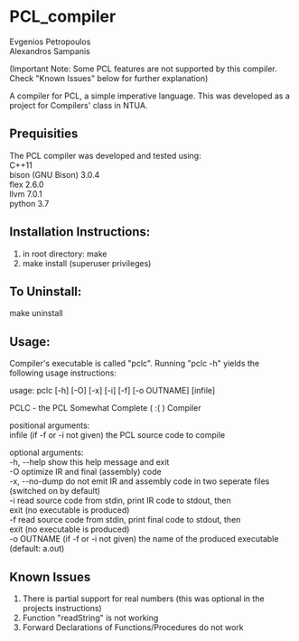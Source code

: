 # PCL_compiler

Evgenios Petropoulos  
Alexandros Sampanis  

(Important Note: Some PCL features are not supported by this compiler. Check "Known Issues" below for further explanation)  

A compiler for PCL, a simple imperative language. This was developed as a project for Compilers' class in NTUA.  

## Prequisities
The PCL compiler was developed and tested using:  
C++11  
bison (GNU Bison) 3.0.4  
flex 2.6.0  
llvm 7.0.1  
python 3.7  

## Installation Instructions:
1) in root directory: make  
2) make install (superuser privileges)  

## To Uninstall:
make uninstall

## Usage:
Compiler's executable is called "pclc". Running "pclc -h" yields the following usage instructions:  

usage: pclc [-h] [-O] [-x] [-i] [-f] [-o OUTNAME] [infile]  

PCLC - the PCL Somewhat Complete ( :( ) Compiler  

positional arguments:  
  infile         (if -f or -i not given) the PCL source code to compile  

optional arguments:  
  -h, --help     show this help message and exit  
  -O             optimize IR and final (assembly) code  
  -x, --no-dump  do not emit IR and assembly code in two seperate files  
                 (switched on by default)  
  -i             read source code from stdin, print IR code to stdout, then  
                 exit (no executable is produced)  
  -f             read source code from stdin, print final code to stdout, then  
                 exit (no executable is produced)  
  -o OUTNAME     (if -f or -i not given) the name of the produced executable  
                 (default: a.out)  
                 
## Known Issues
1) There is partial support for real numbers (this was optional in the projects instructions)  
2) Function "readString" is not working  
3) Forward Declarations of Functions/Procedures do not work  
